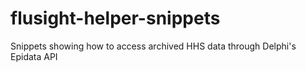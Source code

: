 # flusight-helper-snippets
Snippets showing how to access archived HHS data through Delphi's Epidata API
